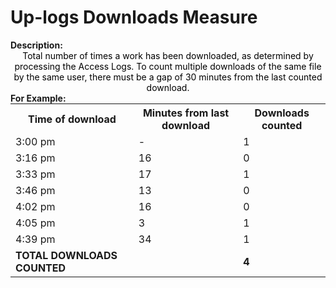 <style>
@media (min-width: 980px) {
    .md-nav, .md-sidebar {
      display: none!important;
    }
}
</style>

# Up-logs Downloads Measure

<div id="value-display"></div>
<strong>Description:</strong>
<div class="tile-1" style="text-align:center; color:black">
Total number of times a work has been downloaded, as determined by processing the Access Logs. To count multiple downloads of the same file by the same user, there must be a gap of 30 minutes from the last counted download.
</div>

<strong>
For Example:
</strong>

<div style="text-align: center;">
    <table style="margin: 0 auto;">
        <tr>
          <th>Time of download</th>
          <th>Minutes from last download</th>
          <th>Downloads counted</th>
        </tr>
        <tr>
            <td>3:00 pm</td>
            <td>-</td>
            <td>1</td>
        </tr>
        <tr>
            <td>3:16 pm</td>
            <td>16</td>
            <td>0</td>
        </tr>
        <tr>
            <td>3:33 pm</td>
            <td>17</td>
            <td>1</td>
        </tr>
        <tr>
            <td>3:46 pm</td>
            <td>13</td>
            <td>0</td>
        </tr>
        <tr>
            <td>4:02 pm</td>
            <td>16</td>
            <td>0</td>
        </tr>
        <tr>
            <td>4:05 pm</td>
            <td>3</td>
            <td>1</td>
        </tr>
        <tr>
            <td>4:39 pm</td>
            <td>34</td>
            <td>1</td>
        </tr>
        <tr>
            <td><strong>TOTAL DOWNLOADS COUNTED</strong></td>
            <td></td>
            <td><strong>4</strong></td>
        </tr>
    </table>
</div>

<script>
document.getElementById('value-display').innerHTML = `
  <h2><strong>up-logs/downloads/v1</strong></h2></br>
  <strong>Source <span class="tooltip"><i class="fa-solid fa-circle-info"></i> <span class="tooltiptext">Not all platforms use the same parameters to measure the same thing, so it is important to differentiate the platform we are collecting data from.</span></span> :</strong> Ubiquity Press </br>
  <strong>Type <span class="tooltip"><i class="fa-solid fa-circle-info"></i> <span class="tooltiptext">Not all measures represent the same event, some platforms report the number of people who accessed a publication (e.g. users, session), others the number of times a resource was seen (e.g. downloads). For clarity, each of the measures described here will include its type.</span></span> :</strong> references</br>
  <strong>Version <span class="tooltip"><i class="fa-solid fa-circle-info"></i> <span class="tooltiptext">Data providers and/or collectors may want to modify their definition of e.g. a download or a session. In order to ensure changes in these definitions are differentiated, we use versioning.</span></span> :</strong> 1
`;
</script>
